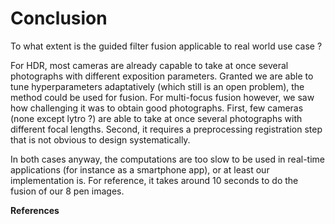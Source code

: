 # Conclusion

To what extent is the guided filter fusion applicable to real world use case ?

For HDR, most cameras are already capable to take at once several photographs with different exposition parameters. Granted we are able to tune hyperparameters adaptatively (which still is an open problem), the method could be used for fusion.
For multi-focus fusion however, we saw how challenging it was to obtain good photographs. First, few cameras (none except lytro ?) are able to take at once several photographs with different focal lengths. Second, it requires a preprocessing registration step that is not obvious to design systematically.

In both cases anyway, the computations are too slow to be used in real-time applications (for instance as a smartphone app), or at least our implementation is. For reference, it takes around 10 seconds to do the fusion of our 8 pen images.

**References**
```{bibliography}
```
